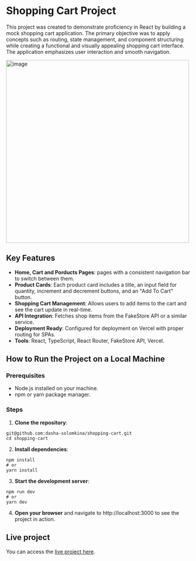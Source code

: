 # Shopping Cart Project

This project was created to demonstrate proficiency in React by building a mock shopping cart application. The primary objective was to apply concepts such as routing, state management, and component structuring while creating a functional and visually appealing shopping cart interface. The application emphasizes user interaction and smooth navigation.

<img src="https://github.com/user-attachments/assets/4cba5cf1-d5c9-4451-9865-9a5b606d5d50" alt="image" width="500"/>


## Key Features
- **Home, Cart and Porducts Pages**: pages with a consistent navigation bar to switch between them.
- **Product Cards**: Each product card includes a title, an input field for quantity, increment and decrement buttons, and an "Add To Cart" button.
- **Shopping Cart Management**: Allows users to add items to the cart and see the cart update in real-time.
- **API Integration**: Fetches shop items from the FakeStore API or a similar service.
- **Deployment Ready**: Configured for deployment on Vercel with proper routing for SPAs.
- **Tools**: React, TypeScript, React Router, FakeStore API, Vercel.

## How to Run the Project on a Local Machine

### Prerequisites

- Node.js installed on your machine.
- npm or yarn package manager.

### Steps

1. **Clone the repository**:

```
git@github.com:dasha-solomkina/shopping-cart.git
cd shopping-cart
```

2. **Install dependencies**:

```
npm install
# or
yarn install
```

3. **Start the development server**:

```
npm run dev
# or
yarn dev
```

4. **Open your browser** and navigate to http://localhost:3000 to see the project in action.

## Live project

You can access the [live project here](https://shopping-cart-lime-eta.vercel.app/).

